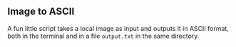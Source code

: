 
## Image to ASCII

A fun little script takes a local image as input and outputs it in ASCII format, both in the terminal and in a file ```output.txt``` in the same directory.